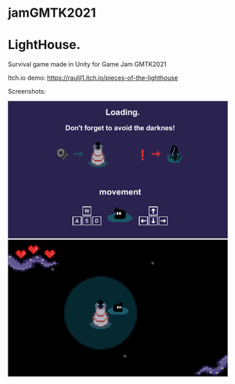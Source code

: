 # jamGMTK2021
# LightHouse.
Survival game made in Unity for Game Jam GMTK2021
 
Itch.io demo: https://rauljl1.itch.io/pieces-of-the-lighthouse

Screenshots:

![1](1.png)
![2](2.png)
